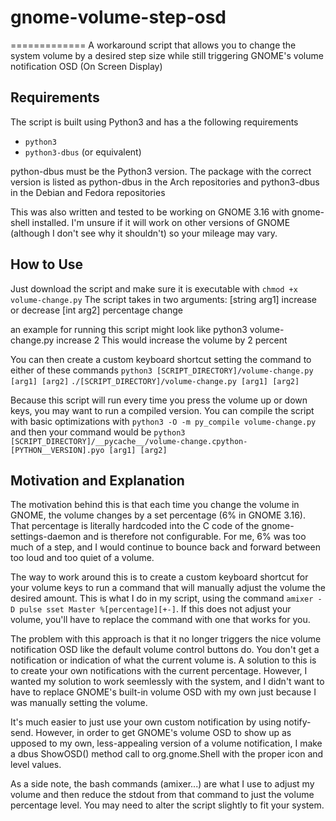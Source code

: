 # gnome-volume-step-osd
=============
A workaround script that allows you to change the system volume by a desired step size while still triggering GNOME's volume notification OSD (On Screen Display)

Requirements
------------
The script is built using Python3 and has a the following requirements
*    `python3`
*    `python3-dbus` (or equivalent)

python-dbus must be the Python3 version. The package with the correct version is listed as python-dbus in the Arch repositories and python3-dbus in the Debian and Fedora repositories

This was also written and tested to be working on GNOME 3.16 with gnome-shell installed. I'm unsure if it will work on other versions of GNOME (although I don't see why it shouldn't) so your mileage may vary.

How to Use
------------------
Just download the script and make sure it is executable with 
    `chmod +x volume-change.py`
The script takes in two arguments:
[string arg1] increase or decrease
[int arg2] percentage change

an example for running this script might look like 
    python3 volume-change.py increase 2
This would increase the volume by 2 percent

You can then create a custom keyboard shortcut setting the command to either of these commands
    `python3 [SCRIPT_DIRECTORY]/volume-change.py [arg1] [arg2]`
    `./[SCRIPT_DIRECTORY]/volume-change.py [arg1] [arg2]`

Because this script will run every time you press the volume up or down keys, you may want to run a compiled version. You can compile the script with basic optimizations with
    `python3 -O -m py_compile volume-change.py`
and then your command would be
    `python3 [SCRIPT_DIRECTORY]/__pycache__/volume-change.cpython-[PYTHON__VERSION].pyo [arg1] [arg2]`

Motivation and Explanation
--------------------------
The motivation behind this is that each time you change the volume in GNOME, the volume changes by a set percentage (6% in GNOME 3.16). That percentage is literally hardcoded into the C code of the gnome-settings-daemon and is therefore not configurable. For me, 6% was too much of a step, and I would continue to bounce back and forward between too loud and too quiet of a volume. 

The way to work around this is to create a custom keyboard shortcut for your volume keys to run a command that will manually adjust the volume the desired amount. This is what I do in my script, using the command `amixer -D pulse sset Master %[percentage][+-]`. If this does not adjust your volume, you'll have to replace the command with one that works for you.

The problem with this approach is that it no longer triggers the nice volume notification OSD like the default volume control buttons do. You don't get a notification or indication of what the current volume is. A solution to this is to create your own notifications with the current percentage. However, I wanted my solution to work seemlessly with the system, and I didn't want to have to replace GNOME's built-in volume OSD with my own just because I was manually setting the volume. 

It's much easier to just use your own custom notification by using notify-send. However, in order to get GNOME's volume OSD to show up as upposed to my own, less-appealing version of a volume notification, I make a dbus ShowOSD() method call to org.gnome.Shell with the proper icon and level values.

As a side note, the bash commands (amixer...) are what I use to adjust my volume and then reduce the stdout from that command to just the volume percentage level. You may need to alter the script slightly to fit your system.
